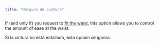 ```yaml
---
title: "Holgura de cintura"
---
```


If (and only if) you request to [fit the waist](/docs/designs/teagan/options/fitwaist), this option allows you to control the amount of ease at the waist.

Si la cintura no está entallada, esta opción se ignora.
